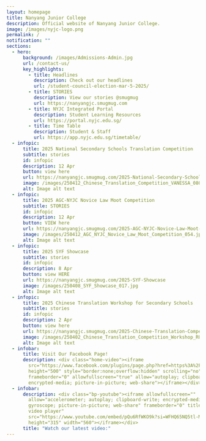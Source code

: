 ```yaml
---
layout: homepage
title: Nanyang Junior College
description: Official website of Nanyang Junior College.
image: /images/nyjc-logo.png
permalink: /
notification: ""
sections:
  - hero:
      background: /images/Admissions-Admin.jpg
      url: /contact-us/
      key_highlights:
        - title: Headlines
          description: Check out our headlines
          url: /student-council-election-mar-5-2025/
        - title: STORIES
          description: View our stories @smugmug
          url: https://nanyangjc.smugmug.com
        - title: NYJC Integrated Portal
          description: Student Learning Resources
          url: https://portal.nyjc.edu.sg/
        - title: Time Table
          description: Student & Staff
          url: https://app.nyjc.edu.sg/timetable/
  - infopic:
      title: 2025 National Secondary Schools Translation Competition
      subtitle: stories
      id: infopic
      description: 12 Apr
      button: view here
      url: https://nanyangjc.smugmug.com/2025-National-Secondary-Schools-Translation-Competition
      image: /images/250412_Chinese_Translation_Competition_VANESSA_080.jpg
      alt: Image alt text
  - infopic:
      title: 2025 AGC-NYJC Novice Law Moot Competition
      subtitle: STORIES
      id: infopic
      description: 12 Apr
      button: VIEW here
      url: https://nanyangjc.smugmug.com/2025-AGC-NYJC-Novice-Law-Moot-Competition
      image: /images/250412_AGC_NYJC_Novice_Law_Moot_Competition_054.jpg
      alt: Image alt text
  - infopic:
      title: 2025 SYF Showcase
      subtitle: stories
      id: infopic
      description: 8 Apr
      button: view HERE
      url: https://nanyangjc.smugmug.com/2025-SYF-Showcase
      image: /images/250408_SYF_Showcase_017.jpg
      alt: Image alt text
  - infopic:
      title: 2025 Chinese Translation Workshop for Secondary Schools
      subtitle: stories
      id: infopic
      description: 2 Apr
      button: view here
      url: https://nanyangjc.smugmug.com/2025-Chinese-Translation-Competition-Workshop
      image: /images/250402_Chinese_Translation_Competition_Workshop_RUTH_030.jpg
      alt: Image alt text
  - infobar:
      title: Visit Our Facebook Page!
      description: <div class="home-video"><iframe
        src="https://www.facebook.com/plugins/page.php?href=https%3A%2F%2Fwww.facebook.com%2FNanyangjc%2F&tabs=timeline&width=340&height=500&small_header=false&adapt_container_width=true&hide_cover=false&show_facepile=true&appId"
        height="500" style="border:none;overflow:hidden" scrolling="no"
        frameborder="0" allowfullscreen="true" allow="autoplay; clipboard-write;
        encrypted-media; picture-in-picture; web-share"></iframe></div>
  - infobar:
      description: <div class="bp-youtube"><iframe allowfullscreen=""
        allow="accelerometer; autoplay; clipboard-write; encrypted-media;
        gyroscope; picture-in-picture; web-share" frameborder="0" title="YouTube
        video player"
        src="https://www.youtube.com/embed/pQu6RfWKO9k?si=WFHQ65NQ5tl-M84f"
        height="315" width="560"></iframe></div>
      title: "Watch our latest video:"
---
```

